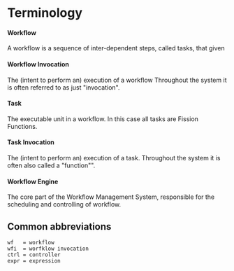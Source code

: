 # Terminology

#### Workflow
A workflow is a sequence of inter-dependent steps, called tasks, that given  

#### Workflow Invocation
The (intent to perform an) execution of a workflow
Throughout the system it is often referred to as just "invocation".

#### Task 
The executable unit in a workflow. In this case all tasks are Fission Functions. 
 
#### Task Invocation 
The (intent to perform an) execution of a task.
Throughout the system it is often also called a "function"".
 
#### Workflow Engine
The core part of the Workflow Management System, responsible for the scheduling and controlling of workflow.


## Common abbreviations
```
wf   = workflow
wfi  = worfklow invocation
ctrl = controller
expr = expression
```